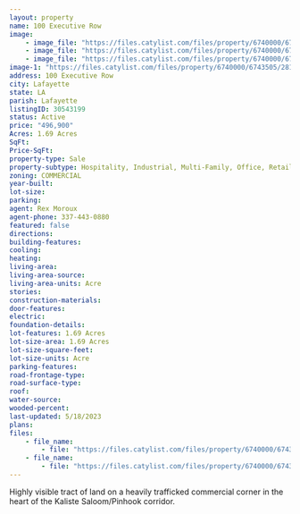 ```yaml
---
layout: property
name: 100 Executive Row
image:
    - image_file: "https://files.catylist.com/files/property/6740000/6743505/27983814_Aerial___100_Executive_Row___Rex.png"
    - image_file: "https://files.catylist.com/files/property/6740000/6743505/27980622_Reonomy_Pic___100_Executive_Row___Rex.jpg"
    - image_file: "https://files.catylist.com/files/property/6740000/6743505/27980685_Google_Maps_Pic___Rex___100_Executive_Row.PNG"
image-1: "https://files.catylist.com/files/property/6740000/6743505/28143374_Screenshot_2023_04_06_at_9.26.01_AM.png"
address: 100 Executive Row
city: Lafayette
state: LA
parish: Lafayette
listingID: 30543199
status: Active
price: "496,900"
Acres: 1.69 Acres
SqFt:
Price-SqFt:
property-type: Sale
property-subtype: Hospitality, Industrial, Multi-Family, Office, Retail, Retail-Pad, Self Storage, Other
zoning: COMMERCIAL
year-built:
lot-size:
parking:
agent: Rex Moroux
agent-phone: 337-443-0880
featured: false
directions:
building-features:
cooling:
heating:
living-area:
living-area-source:
living-area-units: Acre
stories:
construction-materials:
door-features:
electric:
foundation-details:
lot-features: 1.69 Acres
lot-size-area: 1.69 Acres
lot-size-square-feet:
lot-size-units: Acre
parking-features:
road-frontage-type:
road-surface-type:
roof:
water-source:
wooded-percent:
last-updated: 5/18/2023
plans:
files:
    - file_name: 
        - file: "https://files.catylist.com/files/property/6740000/6743505/raw_23493824_Flood_Disc___Rex___100_Executive_Row.pdf"
    - file_name: 
        - file: "https://files.catylist.com/files/property/6740000/6743505/raw_28167694_Updated_Flyer___100_Executive_Row___Rex__1_.pdf"
---
```

Highly visible tract of land on a heavily trafficked commercial corner in the heart of the Kaliste Saloom/Pinhook corridor.
